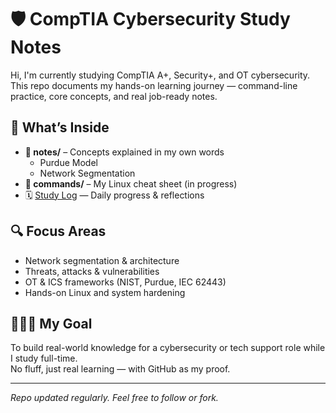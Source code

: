 # 🛡️ CompTIA Cybersecurity Study Notes

Hi, I'm currently studying CompTIA A+, Security+, and OT cybersecurity.  
This repo documents my hands-on learning journey — command-line practice, core concepts, and real job-ready notes.

## 🧠 What’s Inside

- **📁 notes/** – Concepts explained in my own words  
   - Purdue Model  
   - Network Segmentation  
- **📁 commands/** – My Linux cheat sheet (in progress)
- 🗓️ [Study Log](./STUDY_LOG.md) — Daily progress & reflections

## 🔍 Focus Areas

- Network segmentation & architecture  
- Threats, attacks & vulnerabilities  
- OT & ICS frameworks (NIST, Purdue, IEC 62443)  
- Hands-on Linux and system hardening

## 👩🏽‍💻 My Goal

To build real-world knowledge for a cybersecurity or tech support role while I study full-time.  
No fluff, just real learning — with GitHub as my proof.

---

_Repo updated regularly. Feel free to follow or fork._
